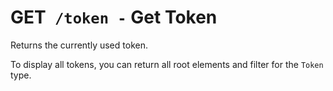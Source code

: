 # <span class="method-get">GET</span>` /token -` Get Token

Returns the currently used token.

To display all tokens, you can return all root elements and filter for the `Token` type.
